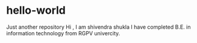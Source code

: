 # hello-world
Just another repository
Hi , I am shivendra shukla I have completed B.E. in information technology from RGPV univercity.
